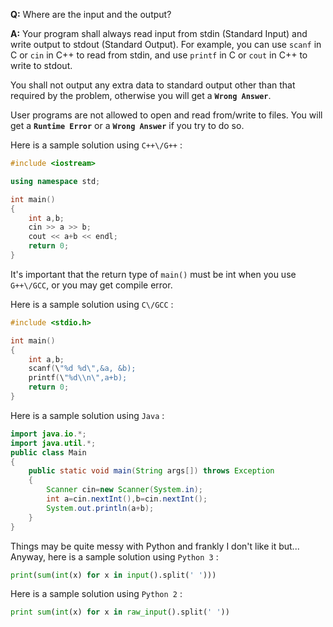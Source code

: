 **Q:** Where are the input and the output? 

**A:** Your program shall always read input from stdin (Standard Input) and write output to stdout (Standard Output). For example, you can use `scanf` in C or `cin` in C++ to read from stdin, and use `printf` in C or `cout` in C++ to write to stdout. 

You shall not output any extra data to standard output other than that required by the problem, otherwise you will get a **`Wrong Answer`**. 

User programs are not allowed to open and read from\/write to files. You will get a **`Runtime Error`** or a **`Wrong Answer`** if you try to do so. 

Here is a sample solution using `C++\/G++` : 

```cpp
#include <iostream>

using namespace std;

int main()
{
    int a,b;
    cin >> a >> b;
    cout << a+b << endl;
    return 0;
}
```

It's important that the return type of `main()` must be int when you use `G++\/GCC`, or you may get compile error. 

Here is a sample solution using `C\/GCC` : 

```c
#include <stdio.h>

int main()
{
    int a,b;
    scanf(\"%d %d\",&a, &b);
    printf(\"%d\\n\",a+b);
    return 0;
}
```

Here is a sample solution using `Java` : 

```java
import java.io.*;
import java.util.*;
public class Main
{
    public static void main(String args[]) throws Exception
    {
        Scanner cin=new Scanner(System.in);
        int a=cin.nextInt(),b=cin.nextInt();
        System.out.println(a+b);
    }
}
```

Things may be quite messy with Python and frankly I don't like it but... Anyway, here is a sample solution using `Python 3` : 

```python
print(sum(int(x) for x in input().split(' ')))
```

Here is a sample solution using `Python 2` : 

```python
print sum(int(x) for x in raw_input().split(' '))
```